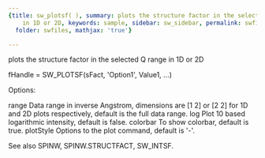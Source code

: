 ```yaml
---
{title: sw_plotsf( ), summary: plots the structure factor in the selected Q range
    in 1D or 2D, keywords: sample, sidebar: sw_sidebar, permalink: swfiles_sw_plotsf.html,
  folder: swfiles, mathjax: 'true'}

---
```

plots the structure factor in the selected Q range in 1D or 2D
 
fHandle = SW_PLOTSF(sFact, 'Option1', Value1, ...)
 
Options:
 
range     Data range in inverse Angstrom, dimensions are [1 2] or [2 2]
          for 1D and 2D plots respectively, default is the full data
          range.
log       Plot 10 based logarithmic intensity, default is false.
colorbar  To show colorbar, default is true.
plotStyle Options to the plot command, default is '-'.
 
See also SPINW, SPINW.STRUCTFACT, SW_INTSF.
 
